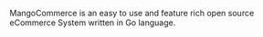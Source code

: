 MangoCommerce is an easy to use and feature rich open source eCommerce System written in Go language. 
